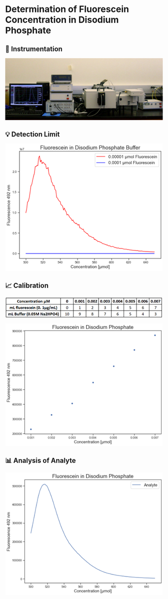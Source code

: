 # Determination of Fluorescein Concentration in Disodium Phosphate

## :electric_plug: Instrumentation 

<p align = "center">

<img src="img/instrument.jpg"  width="600">
<!-- <img src="img/fluorescein_conc">
 -->
</p>


## :bulb: Detection Limit
<p  align = "center" >
<img src="img/detection_limit.png">
</p>


## :chart_with_upwards_trend: Calibration
<p  align = "center" >
<img src="img/table.png">
</p>
<p  align = "center" >
<img src="img/fluorescein_conc.png">
</p>


##  :bar_chart: Analysis of Analyte  

<p  align = "center" >
<img src="img/analyte.png">
</p>